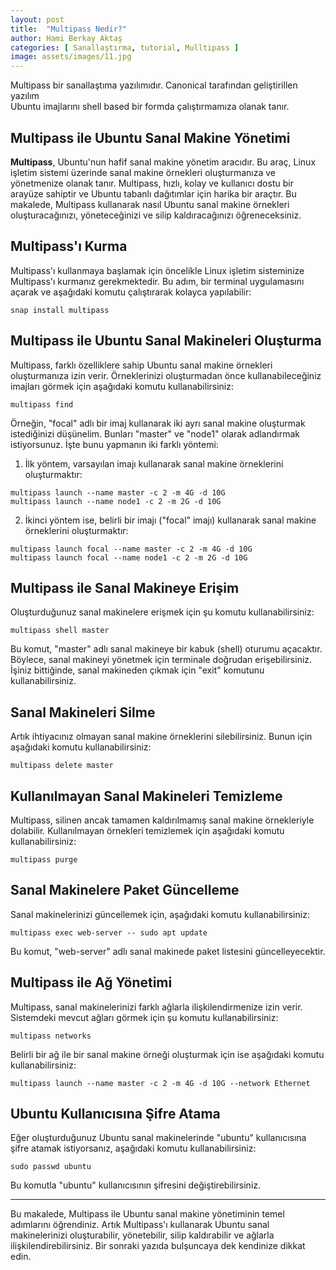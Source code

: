 ```yaml
---
layout: post
title:  "Multipass Nedir?"
author: Hami Berkay Aktaş
categories: [ Sanallaştırma, tutorial, Mulltipass ]
image: assets/images/11.jpg
---
```


Multipass bir sanallaştıma yazılımıdır. Canonical tarafından geliştirillen yazılım  
Ubuntu imajlarını shell based bir  formda çalıştırmamıza olanak tanır.

## Multipass ile Ubuntu Sanal Makine Yönetimi

**Multipass**, Ubuntu'nun hafif sanal makine yönetim aracıdır. Bu araç, Linux işletim sistemi üzerinde sanal makine örnekleri oluşturmanıza ve yönetmenize olanak tanır. Multipass, hızlı, kolay ve kullanıcı dostu bir arayüze sahiptir ve Ubuntu tabanlı dağıtımlar için harika bir araçtır. Bu makalede, Multipass kullanarak nasıl Ubuntu sanal makine örnekleri oluşturacağınızı, yöneteceğinizi ve silip kaldıracağınızı öğreneceksiniz.

## Multipass'ı Kurma

Multipass'ı kullanmaya başlamak için öncelikle Linux işletim sisteminize Multipass'ı kurmanız gerekmektedir. Bu adım, bir terminal uygulamasını açarak ve aşağıdaki komutu çalıştırarak kolayca yapılabilir:

```
snap install multipass
```

## Multipass ile Ubuntu Sanal Makineleri Oluşturma

Multipass, farklı özelliklere sahip Ubuntu sanal makine örnekleri oluşturmanıza izin verir. Örneklerinizi oluşturmadan önce kullanabileceğiniz imajları görmek için aşağıdaki komutu kullanabilirsiniz:

```
multipass find
```

Örneğin, "focal" adlı bir imaj kullanarak iki ayrı sanal makine oluşturmak istediğinizi düşünelim. Bunları "master" ve "node1" olarak adlandırmak istiyorsunuz. İşte bunu yapmanın iki farklı yöntemi:

1. İlk yöntem, varsayılan imajı kullanarak sanal makine örneklerini oluşturmaktır:

```
multipass launch --name master -c 2 -m 4G -d 10G 
multipass launch --name node1 -c 2 -m 2G -d 10G 
```

2. İkinci yöntem ise, belirli bir imajı ("focal" imajı) kullanarak sanal makine örneklerini oluşturmaktır:

```
multipass launch focal --name master -c 2 -m 4G -d 10G 
multipass launch focal --name node1 -c 2 -m 2G -d 10G 
```

## Multipass ile Sanal Makineye Erişim

Oluşturduğunuz sanal makinelere erişmek için şu komutu kullanabilirsiniz:

```
multipass shell master
```

Bu komut, "master" adlı sanal makineye bir kabuk (shell) oturumu açacaktır. Böylece, sanal makineyi yönetmek için terminale doğrudan erişebilirsiniz. İşiniz bittiğinde, sanal makineden çıkmak için "exit" komutunu kullanabilirsiniz.

## Sanal Makineleri Silme

Artık ihtiyacınız olmayan sanal makine örneklerini silebilirsiniz. Bunun için aşağıdaki komutu kullanabilirsiniz:

```
multipass delete master
```

## Kullanılmayan Sanal Makineleri Temizleme

Multipass, silinen ancak tamamen kaldırılmamış sanal makine örnekleriyle dolabilir. Kullanılmayan örnekleri temizlemek için aşağıdaki komutu kullanabilirsiniz:

```
multipass purge
```

## Sanal Makinelere Paket Güncelleme

Sanal makinelerinizi güncellemek için, aşağıdaki komutu kullanabilirsiniz:

```
multipass exec web-server -- sudo apt update
```

Bu komut, "web-server" adlı sanal makinede paket listesini güncelleyecektir.

## Multipass ile Ağ Yönetimi

Multipass, sanal makinelerinizi farklı ağlarla ilişkilendirmenize izin verir. Sistemdeki mevcut ağları görmek için şu komutu kullanabilirsiniz:

```
multipass networks
```

Belirli bir ağ ile bir sanal makine örneği oluşturmak için ise aşağıdaki komutu kullanabilirsiniz:

```
multipass launch --name master -c 2 -m 4G -d 10G --network Ethernet
```

## Ubuntu Kullanıcısına Şifre Atama

Eğer oluşturduğunuz Ubuntu sanal makinelerinde "ubuntu" kullanıcısına şifre atamak istiyorsanız, aşağıdaki komutu kullanabilirsiniz:

```
sudo passwd ubuntu
```

Bu komutla "ubuntu" kullanıcısının şifresini değiştirebilirsiniz.

---

Bu makalede, Multipass ile Ubuntu sanal makine yönetiminin temel adımlarını öğrendiniz. Artık Multipass'ı kullanarak Ubuntu sanal makinelerinizi oluşturabilir, yönetebilir, silip kaldırabilir ve ağlarla ilişkilendirebilirsiniz. Bir sonraki yazıda bulşuncaya dek kendinize dikkat edin. 